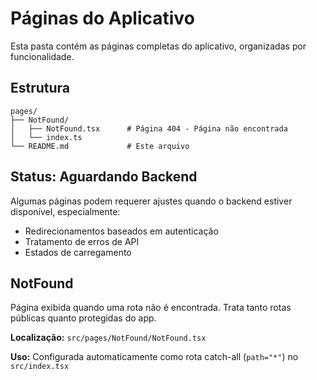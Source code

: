 # Páginas do Aplicativo

Esta pasta contém as páginas completas do aplicativo, organizadas por funcionalidade.

## Estrutura

```
pages/
├── NotFound/
│   ├── NotFound.tsx      # Página 404 - Página não encontrada
│   └── index.ts
└── README.md             # Este arquivo
```

## Status: Aguardando Backend

Algumas páginas podem requerer ajustes quando o backend estiver disponível, especialmente:
- Redirecionamentos baseados em autenticação
- Tratamento de erros de API
- Estados de carregamento

## NotFound

Página exibida quando uma rota não é encontrada. Trata tanto rotas públicas quanto protegidas do app.

**Localização:** `src/pages/NotFound/NotFound.tsx`

**Uso:** Configurada automaticamente como rota catch-all (`path="*"`) no `src/index.tsx`


